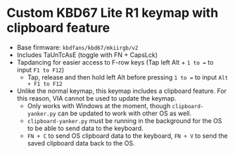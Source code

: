 # Custom KBD67 Lite R1 keymap with clipboard feature

- Base firmware: `kbdfans/kbd67/mkiirgb/v2`
- Includes TaUnTcAsE (toggle with FN + CapsLck)
- Tapdancing for easier access to F-row keys (Tap left Alt + `1 to =` to input `F1 to F12`)
  - Tap, release and then hold left Alt before pressing `1 to =` to input `Alt + F1 to F12`
- Unlike the normal keymap, this keymap includes a clipboard feature. For this reason, VIA cannot be used to update the keymap.
  - Only works with Windows at the moment, though `clipboard-yanker.py` can be updated to work with other OS as well.
  - `clipboard-yanker.py` must be running in the background for the OS to be able to send data to the keyboard.
  - `FN + C` to send OS clipboard data to the keyboard, `FN + V` to send the saved clipboard data back to the OS.
